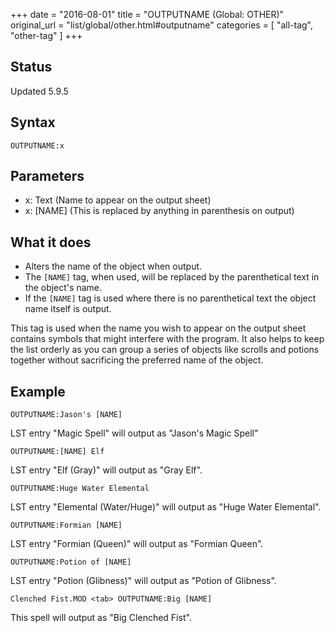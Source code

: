 +++
date = "2016-08-01"
title = "OUTPUTNAME (Global: OTHER)"
original_url = "list/global/other.html#outputname"
categories = [ "all-tag", "other-tag" ]
+++

## Status

Updated 5.9.5

## Syntax

`OUTPUTNAME:x`

## Parameters

-   x: Text (Name to appear on the output sheet)
-   x: \[NAME\] (This is replaced by anything in
    parenthesis on output)



What it does
------------

-   Alters the name of the object when output.
-   The `[NAME]` tag, when used, will be replaced by the parenthetical
    text in the object's name.
-   If the `[NAME]` tag is used where there is no parenthetical text the
    object name itself is output.

This tag is used when the name you wish to appear on the output sheet
contains symbols that might interfere with the program. It also helps to
keep the list orderly as you can group a series of objects like scrolls
and potions together without sacrificing the preferred name of the
object.

Example
-------

`OUTPUTNAME:Jason's [NAME]`

LST entry "Magic Spell" will output as "Jason's Magic Spell"

`OUTPUTNAME:[NAME] Elf`

LST entry "Elf (Gray)" will output as "Gray Elf".

`OUTPUTNAME:Huge Water Elemental`

LST entry "Elemental (Water/Huge)" will output as "Huge Water
Elemental".

`OUTPUTNAME:Formian [NAME]`

LST entry "Formian (Queen)" will output as "Formian Queen".

`OUTPUTNAME:Potion of [NAME]`

LST entry "Potion (Glibness)" will output as "Potion of Glibness".

`Clenched Fist.MOD <tab> OUTPUTNAME:Big [NAME]`

This spell will output as "Big Clenched Fist".


